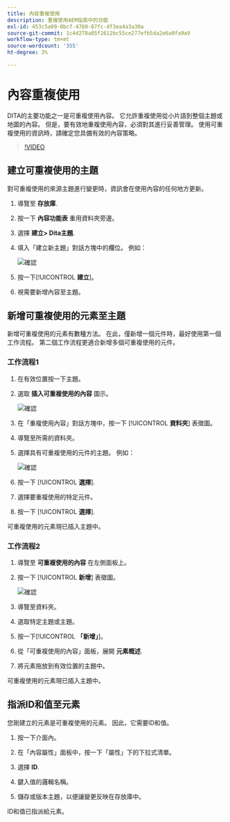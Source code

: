 ```yaml
---
title: 內容重複使用
description: 重複使用AEM指南中的功能
exl-id: 453c5a09-0bcf-4760-87fc-df3ea4a3a30a
source-git-commit: 1c4d278a05f2612bc55ce277efb5da2e6a0fa9a9
workflow-type: tm+mt
source-wordcount: '355'
ht-degree: 3%

---
```


# 內容重複使用

DITA的主要功能之一是可重複使用內容。 它允許重複使用從小片語到整個主題或地圖的內容。  但是，要有效地重複使用內容，必須對其進行妥善管理。 使用可重複使用的資訊時，請確定您具備有效的內容策略。

>[!VIDEO](https://video.tv.adobe.com/v/342757?quality=12&learn=on)

## 建立可重複使用的主題

對可重複使用的來源主題進行變更時，資訊會在使用內容的任何地方更新。

1. 導覽至 **存放庫**.

2. 按一下 **內容功能表** 重用資料夾旁邊。

3. 選擇 **建立> Dita主題**.

4. 填入「建立新主題」對話方塊中的欄位。 例如：

   ![確認](images/lesson-8/new-topic-dialog.png)

5. 按一下&#x200B;[!UICONTROL **建立**]。

6. 視需要新增內容至主題。

## 新增可重複使用的元素至主題

新增可重複使用的元素有數種方法。 在此，僅新增一個元件時，最好使用第一個工作流程。 第二個工作流程更適合新增多個可重複使用的元件。

### 工作流程1

1. 在有效位置按一下主題。

2. 選取 **插入可重複使用的內容** 圖示。

   ![確認](images/lesson-8/insert-reuse-icon.png)

3. 在「重複使用內容」對話方塊中，按一下 [!UICONTROL **資料夾**] 表徵圖。

4. 導覽至所需的資料夾。

5. 選擇具有可重複使用的元件的主題。
例如：

   ![確認](images/lesson-8/reusable-topic.png)

6. 按一下 [!UICONTROL **選擇**].

7. 選擇要重複使用的特定元件。

8. 按一下 [!UICONTROL **選擇**].

可重複使用的元素現已插入主題中。

### 工作流程2

1. 導覽至 **可重複使用的內容** 在左側面板上。

2. 按一下 [!UICONTROL **新增**] 表徵圖。

   ![確認](images/lesson-8/reuse-contents-icon.png)

3. 導覽至資料夾。

4. 選取特定主題或主題。

5. 按一下&#x200B;[!UICONTROL **「新增」**]。

6. 從「可重複使用的內容」面板，展開 **元素概述**.

7. 將元素拖放到有效位置的主題中。

可重複使用的元素現已插入主題中。

## 指派ID和值至元素

您剛建立的元素是可重複使用的元素。 因此，它需要ID和值。

1. 按一下介面內。

2. 在「內容屬性」面板中，按一下「屬性」下的下拉式清單。

3. 選擇 **ID**.

4. 鍵入值的邏輯名稱。

5. 儲存或版本主題，以便讓變更反映在存放庫中。

ID和值已指派給元素。
